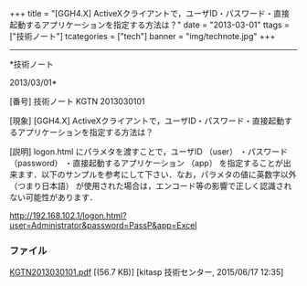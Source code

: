 ﻿+++
title = "[GGH4.X] ActiveXクライアントで，ユーザID・パスワード・直接起動するアプリケーションを指定する方法は？"
date = "2013-03-01"
ttags = ["技術ノート"]
tcategories = ["tech"]
banner = "img/technote.jpg"
+++

-----------------------------------------------------------------------------------------------------------------------------

*技術ノート

2013/03/01*


[番号]
技術ノート KGTN 2013030101

[現象]
[GGH4.X]
ActiveXクライアントで，ユーザID・パスワード・直接起動するアプリケーションを指定する方法は？

[説明]
logon.html にパラメタを渡すことで，ユーザID （user） ・パスワード
（password） ・直接起動するアプリケーション （app）
を指定することが出来ます．以下のサンプルを参考にして下さい．なお，パラメタの値に英数字以外
（つまり日本語）
が使用された場合は，エンコード等の影響で正しく認識されない可能性があります．

<http://192.168.102.1/logon.html?user=Administrator&password=PassP&app=Excel>


### ファイル

 
 


[KGTN2013030101.pdf](http://techreport.kitasp.net/attachments/download/1928/KGTN2013030101.pdf)
 [(56.7 KB)] [kitasp 技術センター, 2015/06/17
12:35]


 


 

